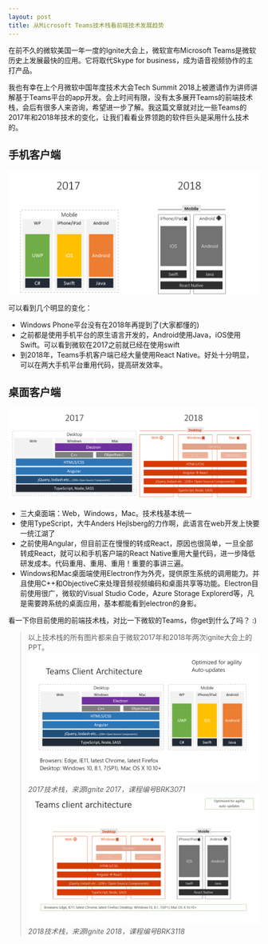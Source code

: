 ```yaml
---
layout: post
title: 从Microsoft Teams技术栈看前端技术发展趋势
---
```


在前不久的微软美国一年一度的Ignite大会上，微软宣布Microsoft Teams是微软历史上发展最快的应用。它将取代Skype for business，成为语音视频协作的主打产品。

我也有幸在上个月微软中国年度技术大会Tech Summit 2018上被邀请作为讲师讲解基于Teams平台的app开发。会上时间有限，没有太多展开Teams的前端技术栈，会后有很多人来咨询，希望进一步了解。我这篇文章就对比一些Teams的2017年和2018年技术的变化，让我们看看业界领跑的软件巨头是采用什么技术的。

## 手机客户端

![手机客户端架构对比](../images/post20181110/mobile.png)

可以看到几个明显的变化：
* Windows Phone平台没有在2018年再提到了(大家都懂的)
* 之前都是使用手机平台的原生语言开发的，Android使用Java，iOS使用Swift。可以看到微软在2017之前就已经在使用swift
* 到2018年，Teams手机客户端已经大量使用React Native。好处十分明显，可以在两大手机平台重用代码，提高研发效率。

## 桌面客户端

![桌面客户端架构对比](../images/post20181110/desktop.png)


* 三大桌面端：Web，Windows，Mac。技术栈基本统一
* 使用TypeScript，大牛Anders Hejlsberg的力作啊，此语言在web开发上快要一统江湖了
* 之前使用Angular，但目前正在慢慢的转成React，原因也很简单，一旦全部转成React，就可以和手机客户端的React Native重用大量代码，进一步降低研发成本。代码重用、重用、重用！重要的事讲三遍。
* Windows和Mac桌面端使用Electron作为外壳，提供原生系统的调用能力。并且使用C++和ObjectiveC来处理音频视频编码和桌面共享等功能。Electron目前使用很广，微软的Visual Studio Code，Azure Storage Explorerd等，凡是需要跨系统的桌面应用，基本都能看到electron的身影。


看一下你目前使用的前端技术栈，对比一下微软的Teams，你get到什么了吗？ :)




> 以上技术栈的所有图片都来自于微软2017年和2018年两次ignite大会上的PPT。
> ![2017技术栈](../images/post20181110/2017.png)
*2017技术栈，来源Ignite 2017，课程编号BRK3071*
> ![2018技术栈](../images/post20181110/2018.png)
*2018技术栈，来源Ignite 2018，课程编号BRK3118*

